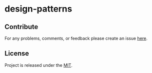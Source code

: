 # design-patterns

## Contribute
For any problems, comments, or feedback please create an issue 
[here](https://github.com/mamadaliev/design-patterns/issues).
<br>

## License
Project is released under the [MIT](https://en.wikipedia.org/wiki/MIT_License).
